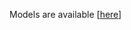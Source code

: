 
Models are available [[here](https://gitlab.com/tainvecs/MachineLearning-2017/tree/master/hw3/model)]
